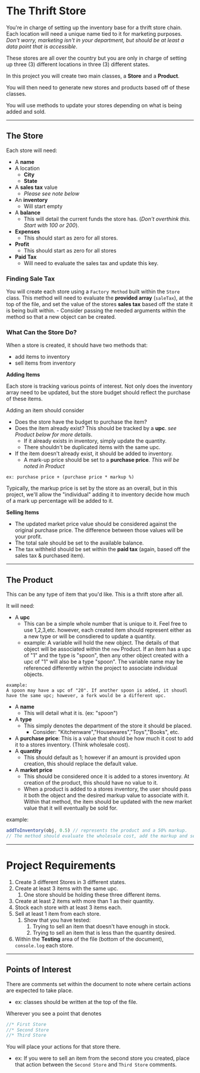 # The Thrift Store
You're in charge of setting up the inventory base for a thrift store chain. Each location will need a unique name tied to it for marketing purposes. *Don't worry, marketing isn't in your department, but should be at least a data point that is accessible*. 

These stores are all over the country but you are only in charge of setting up three (3) different locations in three (3) different states.

In this project you will create two main classes, a **Store** and a **Product**.

You will then need to generate new stores and products based off of these classes.

You will use methods to update your stores depending on what is being added and sold.

--- 

## The Store
Each store will need:  
- A **name**
- A location
  - **City**
  - **State**
- A **sales tax** value
  - *Please see note below*
- An **inventory**
  - Will start empty
- A **balance**
  - This will detail the current funds the store has. (*Don't overthink this. Start with 100 or 200*).
- **Expenses**
  - This should start as zero for all stores.
- **Profit**
  - This should start as zero for all stores
- **Paid Tax**
  - Will need to evaluate the sales tax and update this key.

### Finding Sale Tax
You will create each store using a `Factory Method` built within the `Store` class. This method will need to evaluate the **provided array** (`saleTax`), at the top of the file, and set the value of the stores **sales tax** based off the state it is being built within.
    - Consider passing the needed arguments within the method so that a new object can be created.

### What Can the Store Do?
When a store is created, it should have two methods that:
- add items to inventory
- sell items from inventory

**Adding Items**

Each store is tracking various points of interest. Not only does the inventory array need to be updated, but the store budget should reflect the purchase of these items.

Adding an item should consider
- Does the store have the budget to purchase the item?
- Does the item already exist? This should be tracked by a **upc**. *see Product below for more details*.
  - If it already exists in inventory, simply update the quantity.
  - There shouldn't be duplicated items with the same upc.
- If the item doesn't already exist, it should be added to inventory.
  - A mark-up price should be set to a **purchase price**. *This will be noted in Product*
```
ex: purchase price + (purchase price * markup %)
```
Typically, the markup price is set by the store as an overall, but in this project, we'll allow the "individual" adding it to inventory decide how much of a mark up percentage will be added to it.

**Selling Items**

- The updated market price value should be considered against the original purchase price. The difference between those values will be your profit. 
- The total sale should be set to the available balance.
- The tax withheld should be set within the **paid tax** (again, based off the sales tax & purchased item).

---
## The Product
This can be any type of item that you'd like. This is a thrift store after all.

It will need:
- A **upc**
  - This can be a simple whole number that is unique to it. Feel free to use 1,2,3,etc. however, each created item should represent either as a new type or will be consdiered to update a quantity.
  - example: A variable will hold the new object. The details of that object will be associated within the `new` Product. If an item has a upc of "1" and the type is "spoon", then any other object created with a upc of "1" will also be a type "spoon". The variable name may be referenced differently within the project to associate individual objects.

```
example: 
A spoon may have a upc of "20". If another spoon is added, it shoudl have the same upc; however, a fork would be a different upc.
```
- A **name**
  - This will detail what it is. (ex: "spoon")
- A **type**
  - This simply denotes the department of the store it should be placed.
    - Consider: "Kitchenware","Housewares","Toys","Books", etc.
- A **purchase price**: This is a value that should be how much it cost to add it to a stores inventory. (Think wholesale cost).
- A **quantity**
  - This should default as 1; however if an amount is provided upon creation, this should replace the default value.
- A **market price**
  - This should be considered once it is added to a stores inventory. At creation of the product, this should have no value to it.
  - When a product is added to a stores inventory, the user should pass it both the object and the desired markup value to associate with it. Within that method, the item should be updated with the new market value that it will eventually be sold for.

example:
```js
addToInventory(obj, 0.5) // represents the product and a 50% markup.
// The method should evaluate the wholesale cost, add the markup and set the new market price so that when it is sold, a profit can be made.
```

---
# Project Requirements
1. Create 3 different Stores in 3 different states.
2. Create at least 3 items with the same upc.
   1. One store should be holding these three different items.
3. Create at least 2 items with more than 1 as their quantity.
4. Stock each store with at least 3 items each.
5. Sell at least 1 item from each store.
   1. Show that you have tested:
      1. Trying to sell an item that doesn't have enough in stock.
      2. Trying to sell an item that is less than the quantity desired.
6. Within the **Testing** area of the file (bottom of the document), `console.log` each store.

---
## Points of Interest
There are comments set within the document to note where certain actions are expected to take place.
   - ex: classes should be written at the top of the file.

Wherever you see a point that denotes 
```js 
//* First Store
//* Second Store
//* Third Store
```
You will place your actions for that store there.
   - ex: If you were to sell an item from the second store you created, place that action between the `Second Store` and `Third Store` comments.